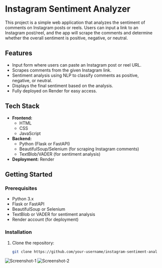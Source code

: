 # Instagram Sentiment Analyzer

This project is a simple web application that analyzes the sentiment of comments on Instagram posts or reels. Users can input a link to an Instagram post/reel, and the app will scrape the comments and determine whether the overall sentiment is positive, negative, or neutral.

## Features

- Input form where users can paste an Instagram post or reel URL.
- Scrapes comments from the given Instagram link.
- Sentiment analysis using NLP to classify comments as positive, negative, or neutral.
- Displays the final sentiment based on the analysis.
- Fully deployed on Render for easy access.

## Tech Stack

- **Frontend:** 
  - HTML
  - CSS
  - JavaScript
- **Backend:**
  - Python (Flask or FastAPI)
  - BeautifulSoup/Selenium (for scraping Instagram comments)
  - TextBlob/VADER (for sentiment analysis)
- **Deployment:** Render

## Getting Started

### Prerequisites
- Python 3.x
- Flask or FastAPI
- BeautifulSoup or Selenium
- TextBlob or VADER for sentiment analysis
- Render account (for deployment)

### Installation

1. Clone the repository:
   ```bash
   git clone https://github.com/your-username/instagram-sentiment-analyzer.git
![Screenshot-1](https://github.com/soy-praveen/sentiment-analysis/blob/main/Screenshot%202024-09-06%20101509.png)
![Screenshot-2](https://github.com/soy-praveen/sentiment-analysis/blob/main/Screenshot%202024-09-06%20101622.png)
